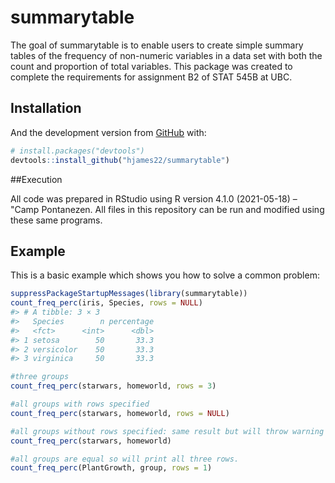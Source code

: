
<!-- README.md is generated from README.Rmd. Please edit that file -->

# summarytable

The goal of summarytable is to enable users to create simple summary
tables of the frequency of non-numeric variables in a data set with both
the count and proportion of total variables. This package was created to
complete the requirements for assignment B2 of STAT 545B at UBC.

## Installation

And the development version from [GitHub](https://github.com/) with:

``` r
# install.packages("devtools")
devtools::install_github("hjames22/summarytable")
```

\#\#Execution

All code was prepared in RStudio using R version 4.1.0 (2021-05-18) –
"Camp Pontanezen. All files in this repository can be run and modified
using these same programs.

## Example

This is a basic example which shows you how to solve a common problem:

``` r
suppressPackageStartupMessages(library(summarytable))
count_freq_perc(iris, Species, rows = NULL)
#> # A tibble: 3 × 3
#>   Species        n percentage
#>   <fct>      <int>      <dbl>
#> 1 setosa        50       33.3
#> 2 versicolor    50       33.3
#> 3 virginica     50       33.3

#three groups
count_freq_perc(starwars, homeworld, rows = 3)

#all groups with rows specified
count_freq_perc(starwars, homeworld, rows = NULL)

#all groups without rows specified: same result but will throw warning
count_freq_perc(starwars, homeworld)

#all groups are equal so will print all three rows. 
count_freq_perc(PlantGrowth, group, rows = 1)
```
